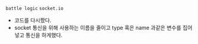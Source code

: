 `battle logic` `socket.io`
- 코드를 다시짰다.
- socket 통신을 위해 사용하는 이름을 줄이고 type 혹은 name 과같은 변수를 집어넣고 통신을 하게했다.